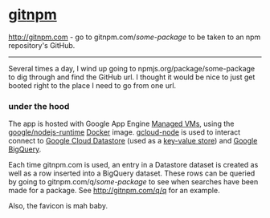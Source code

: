 # [git](http://git-scm.com)[npm](https://npmjs.org)
http://gitnpm.com - go to gitnpm.com/_some-package_ to be taken to an npm repository's GitHub.
- - -

Several times a day, I wind up going to npmjs.org/package/some-package to dig through and find the GitHub url. I thought it would be nice to just get booted right to the place I need to go from one url.

### under the hood
The app is hosted with Google App Engine [Managed VMs](https://cloud.google.com/appengine/docs/managed-vms), using the [google/nodejs-runtime](https://registry.hub.docker.com/u/google/nodejs-runtime) [Docker](https://docker.com/) image. [gcloud-node](https://github.com/GoogleCloudPlatform/gcloud-node) is used to interact connect to [Google Cloud Datastore](https://cloud.google.com/datastore/docs) (used as a [key-value store](https://github.com/stephenplusplus/gcloud-keystore)) and [Google BigQuery](https://cloud.google.com/bigquery/what-is-bigquery).

Each time gitnpm.com is used, an entry in a Datastore dataset is created as well as a row inserted into a BigQuery dataset. These rows can be queried by going to gitnpm.com/q/_some-package_ to see when searches have been made for a package. See http://gitnpm.com/q/q for an example.

Also, the favicon is mah baby.